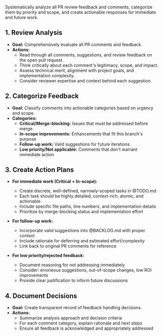 Systematically analyze all PR review feedback and comments, categorize them by priority and scope, and create actionable responses for immediate and future work.

## 1. Review Analysis
- **Goal:** Comprehensively evaluate all PR comments and feedback.
- **Actions:**
    - Read through all comments, suggestions, and review feedback on the open pull request.
    - Think critically about each comment's legitimacy, scope, and impact.
    - Assess technical merit, alignment with project goals, and implementation complexity.
    - Consider reviewer expertise and context behind each suggestion.

## 2. Categorize Feedback
- **Goal:** Classify comments into actionable categories based on urgency and scope.
- **Categories:**
    - **Critical/Merge-blocking:** Issues that must be addressed before merge
    - **In-scope improvements:** Enhancements that fit this branch's purpose
    - **Follow-up work:** Valid suggestions for future iterations
    - **Low priority/Not applicable:** Comments that don't warrant immediate action

## 3. Create Action Plans
- **For immediate work (Critical + In-scope):**
    - Create discrete, well-defined, narrowly-scoped tasks in @TODO.md
    - Each task should be highly detailed, context-rich, atomic, and actionable
    - Include specific file paths, line numbers, and implementation details
    - Prioritize by merge-blocking status and implementation effort

- **For follow-up work:**
    - Incorporate valid suggestions into @BACKLOG.md with proper context
    - Include rationale for deferring and estimated effort/complexity
    - Link back to original PR comments for reference

- **For low priority/rejected feedback:**
    - Document reasoning for not addressing immediately
    - Consider: erroneous suggestions, out-of-scope changes, low ROI improvements
    - Provide clear justification to inform future discussions

## 4. Document Decisions
- **Goal:** Create transparent record of feedback handling decisions.
- **Actions:**
    - Summarize analysis approach and decision criteria
    - For each comment category, explain rationale and next steps
    - Ensure all feedback is acknowledged and appropriately addressed
